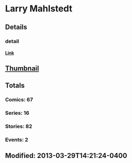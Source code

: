 # Larry  Mahlstedt 
## Details
### detail
#### [Link](http://marvel.com/comics/creators/2119/larry_mahlstedt?utm_campaign=apiRef&utm_source=225578a89fc76f3d20fbffda5d17a88d)
## [Thumbnail](http://i.annihil.us/u/prod/marvel/i/mg/f/00/4bb5ff2d06a6c.jpg)
## Totals
### Comics: 67
### Series: 16
### Stories: 82
### Events: 2
## Modified: 2013-03-29T14:21:24-0400